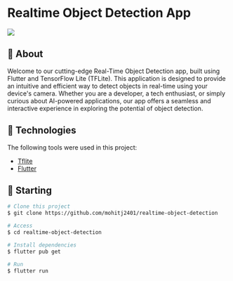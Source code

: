 # Realtime Object Detection App

![](https://github.com/mohitj2401/realtime-object-detection/blob/master/realtime_obj_detection.gif)

## :dart: About ##

Welcome to our cutting-edge Real-Time Object Detection app, built using Flutter and TensorFlow Lite (TFLite). This application is designed to provide an intuitive and efficient way to detect objects in real-time using your device's camera. Whether you are a developer, a tech enthusiast, or simply curious about AI-powered applications, our app offers a seamless and interactive experience in exploring the potential of object detection.


## :rocket: Technologies ##

The following tools were used in this project:

- [Tflite](https://www.tensorflow.org/lite)
- [Flutter](https://flutter.dev/)


## :checkered_flag: Starting ##

```bash
# Clone this project
$ git clone https://github.com/mohitj2401/realtime-object-detection

# Access
$ cd realtime-object-detection

# Install dependencies
$ flutter pub get

# Run
$ flutter run

